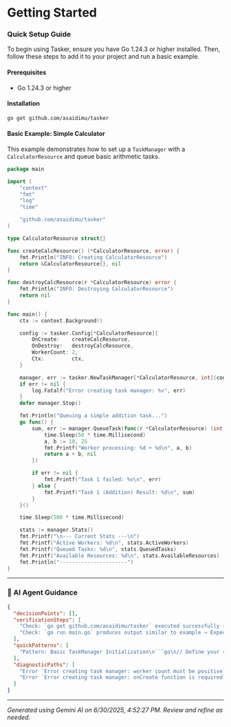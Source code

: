 # Getting Started

### Quick Setup Guide

To begin using Tasker, ensure you have Go 1.24.3 or higher installed. Then, follow these steps to add it to your project and run a basic example.

#### Prerequisites
* Go 1.24.3 or higher

#### Installation
```bash
go get github.com/asaidimu/tasker
```

#### Basic Example: Simple Calculator
This example demonstrates how to set up a `TaskManager` with a `CalculatorResource` and queue basic arithmetic tasks.

```go
package main

import (
	"context"
	"fmt"
	"log"
	"time"

	"github.com/asaidimu/tasker"
)

type CalculatorResource struct{}

func createCalcResource() (*CalculatorResource, error) {
	fmt.Println("INFO: Creating CalculatorResource")
	return &CalculatorResource{}, nil
}

func destroyCalcResource(r *CalculatorResource) error {
	fmt.Println("INFO: Destroying CalculatorResource")
	return nil
}

func main() {
	ctx := context.Background()

	config := tasker.Config[*CalculatorResource]{
		OnCreate:    createCalcResource,
		OnDestroy:   destroyCalcResource,
		WorkerCount: 2,
		Ctx:         ctx,
	}

	manager, err := tasker.NewTaskManager[*CalculatorResource, int](config)
	if err != nil {
		log.Fatalf("Error creating task manager: %v", err)
	}
	defer manager.Stop()

	fmt.Println("Queuing a simple addition task...")
	go func() {
		sum, err := manager.QueueTask(func(r *CalculatorResource) (int, error) {
			time.Sleep(50 * time.Millisecond)
			a, b := 10, 25
			fmt.Printf("Worker processing: %d + %d\n", a, b)
			return a + b, nil
		})

		if err != nil {
			fmt.Printf("Task 1 failed: %v\n", err)
		} else {
			fmt.Printf("Task 1 (Addition) Result: %d\n", sum)
		}
	}()

	time.Sleep(500 * time.Millisecond)

	stats := manager.Stats()
	fmt.Printf("\n--- Current Stats ---\n")
	fmt.Printf("Active Workers: %d\n", stats.ActiveWorkers)
	fmt.Printf("Queued Tasks: %d\n", stats.QueuedTasks)
	fmt.Printf("Available Resources: %d\n", stats.AvailableResources)
	fmt.Println("----------------------")
}
```

---
### 🤖 AI Agent Guidance

```json
{
  "decisionPoints": [],
  "verificationSteps": [
    "Check: `go get github.com/asaidimu/tasker` executed successfully → Expected: Package installed, no errors.",
    "Check: `go run main.go` produces output similar to example → Expected: \"INFO: Creating CalculatorResource\" and task results are printed."
  ],
  "quickPatterns": [
    "Pattern: Basic TaskManager Initialization\n```go\n// Define your resource type\ntype MyResource struct{}\n\n// Implement onCreate and onDestroy functions\nfunc createMyResource() (*MyResource, error) { /* ... */ }\nfunc destroyMyResource(r *MyResource) error { /* ... */ }\n\n// Configure and create TaskManager\nconfig := tasker.Config[*MyResource]{\n    OnCreate: createMyResource,\n    OnDestroy: destroyMyResource,\n    WorkerCount: 2,\n    Ctx: context.Background(),\n}\nmanager, err := tasker.NewTaskManager[*MyResource, any](config)\nif err != nil { log.Fatal(err) }\ndefer manager.Stop()\n```"
  ],
  "diagnosticPaths": [
    "Error `Error creating task manager: worker count must be positive` -> Symptom: Manager creation fails with configuration error -> Check: Verify `Config.WorkerCount` is > 0 -> Fix: Set `WorkerCount` to a positive integer.",
    "Error `Error creating task manager: onCreate function is required` -> Symptom: Manager creation fails due to missing resource creator -> Check: Ensure `Config.OnCreate` is assigned a non-nil function -> Fix: Provide a valid `OnCreate` function."
  ]
}
```

---
*Generated using Gemini AI on 6/30/2025, 4:52:27 PM. Review and refine as needed.*
